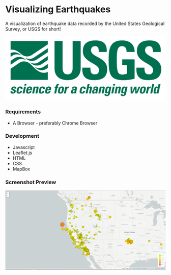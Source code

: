 # Visualizing Earthquakes
A visualization of earthquake data recorded by the  United States Geological Survey, or USGS for short!

![1](/1-Logo.png?raw=true "Optional Title")

       

### Requirements
* A Browser - preferably Chrome Browser


### Development
- Javascript
- Leaflet.js
- HTML
- CSS
- MapBox


### Screenshot Preview
![ 2](/2-BasicMap.png?raw=true "Optional Title")
